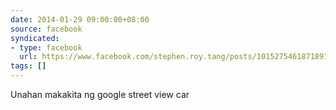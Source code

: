 ```yaml
---
date: 2014-01-29 09:00:00+08:00
source: facebook
syndicated:
- type: facebook
  url: https://www.facebook.com/stephen.roy.tang/posts/10152754618718912
tags: []
---
```


Unahan makakita ng google street view car
